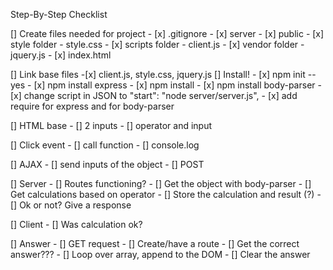 Step-By-Step Checklist 

[] Create files needed for project 
    - [x] .gitignore
    - [x] server
        - [x] public
            - [x] style folder
                - style.css
            - [x] scripts folder
                - client.js
            - [x] vendor folder
                - jquery.js
            - [x] index.html

 [] Link base files 
    -[x] client.js, style.css, jquery.js
 [] Install!
    - [x] npm init --yes
    - [x] npm install express
    - [x] npm install 
    - [x] npm install body-parser
    - [x] change script in JSON to "start": "node server/server.js",
    - [x] add require for express and for body-parser

[] HTML base
    - [] 2 inputs 
    - [] operator and input 

[] Click event
    - [] call function 
    - [] console.log

[] AJAX
    - [] send inputs of the object 
        - [] POST

[] Server
    - [] Routes functioning? 
        - [] Get the object with body-parser
        - [] Get calculations based on operator
        - [] Store the calculation and result (?)
        - [] Ok or not? Give a response

[] Client
    - [] Was calculation ok? 

[] Answer
    - [] GET request 
        - [] Create/have a route
        - [] Get the correct answer??? 
    - [] Loop over array, append to the DOM 
    - [] Clear the answer 
        



